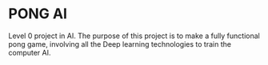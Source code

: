 # PONG AI

Level 0 project in AI. The purpose of this project is to make a fully functional pong game, involving all the Deep learning technologies to train the computer AI.

